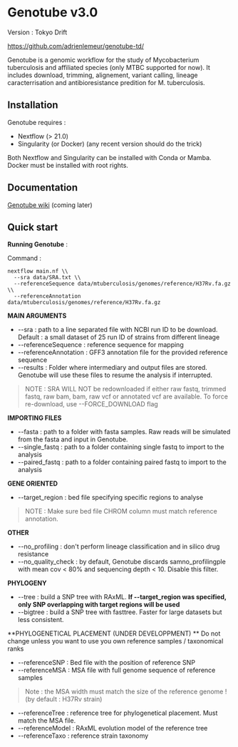 
# Genotube v3.0
Version : Tokyo Drift

<https://github.com/adrienlemeur/genotube-td/>

Genotube is a genomic workflow for the study of Mycobacterium tuberculosis and affiliated species (only MTBC supported for now). It includes download, trimming, alignement, variant calling, lineage caracterrisation and antibioresistance predition for M. tuberculosis.

## Installation
Genotube requires :
- Nextflow (> 21.0)
- Singularity (or Docker) (any recent version should do the trick)

Both Nextflow and Singularity can be installed with Conda or Mamba. Docker must be installed with root rights.


## Documentation

[Genotube wiki](https://github.com/adrienlemeur/genotube/wiki) (coming later)


## Quick start

**Running Genotube** :

Command :
```
nextflow main.nf \\
  --sra data/SRA.txt \\
  --referenceSequence data/mtuberculosis/genomes/reference/H37Rv.fa.gz \\
  --referenceAnnotation data/mtuberculosis/genomes/reference/H37Rv.fa.gz
```
**MAIN ARGUMENTS**
* --sra : path to a line separated file with NCBI run ID to be download. Default : a small dataset of 25 run ID of strains from different lineage
* --referenceSequence : reference sequence for mapping
* --referenceAnnotation : GFF3 annotation file for the provided reference sequence
* --results : Folder where intermediary and output files are stored. Genotube will use these files to resume the analysis if interrupted.
> NOTE : SRA WILL NOT be redownloaded if either raw fastq, trimmed fastq, raw bam, bam, raw vcf or annotated vcf are available. To force re-download, use --FORCE_DOWNLOAD flag

**IMPORTING FILES**
* --fasta : path to a folder with fasta samples. Raw reads will be simulated from the fasta and input in Genotube.
* --single_fastq : path to a folder containing single fastq to import to the analysis
* --paired_fastq : path to a folder containing paired fastq to import to the analysis

**GENE ORIENTED**
* --target_region : bed file specifying specific regions to analyse
> NOTE : Make sure bed file CHROM column must match reference annotation.

**OTHER**
* --no_profiling : don't perform lineage classification and in silico drug resistance
* --no_quality_check : by default, Genotube discards samno_profilingple with mean cov < 80% and sequencing depth < 10. Disable this filter.

**PHYLOGENY**
* --tree : build a SNP tree with RAxML. **If --target_region was specified, only SNP overlapping with target regions will be used**
* --bigtree : build a SNP tree with fasttree. Faster for large datasets but less consistent.

**PHYLOGENETICAL PLACEMENT (UNDER DEVELOPPMENT) **
Do not change unless you want to use you own reference samples / taxonomical ranks
* --referenceSNP : Bed file with the position of reference SNP
* --referenceMSA : MSA file with full genome sequence of reference samples
> Note : the MSA width must match the size of the reference genome ! (by default : H37Rv strain)
* --referenceTree : reference tree for phylogenetical placement. Must match the MSA file.
* --referenceModel : RAxML evolution model of the reference tree
* --referenceTaxo : reference strain taxonomy
